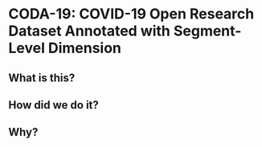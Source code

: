 # CODA-19: COVID-19 Open Research Dataset Annotated with Segment-Level Dimension

## What is this?

## How did we do it?

## Why?

